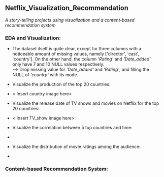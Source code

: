 ## Netflix_Visualization_Recommendation
*A story-telling projects using visualization and a content-based recommendation system*  

### EDA and Visualization:  
- The dataset itself is quite clear, except for three columns with a noticeable amount of missing values, namely
['director', 'cast', 'country']. On the other hand, the column *'Rating'* and *'Date_added'* only have 7 and 10 NULL values respectively.   
--> Drop missing value for *'Date_added'* and *'Rating'*, and filling the NULL of *'country'* with its mode.  

- Visualize the production of the top 20 countries:  
-  < Insert country image here> 
-  Visualize the release date of TV shows and movies on Netflix for the top 20 countries:  
-  < Insert TV_show image here> 
-  Visualize the correlation between 5 top countries and time:  
-   <Insert year_country_top5 image>
-   Visualize the distribution of movie ratings among the audience:
-   <Insert Movie_Rating image> 

### Content-based Recommendation System:  

